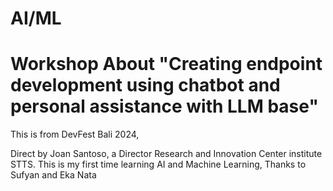 # AI/ML

# Workshop About "Creating endpoint development using chatbot and personal assistance with LLM base"
This is from DevFest Bali 2024,

Direct by Joan Santoso, a Director Research and Innovation Center institute STTS. This is my first time learning AI and Machine Learning, Thanks to Sufyan and Eka Nata 
